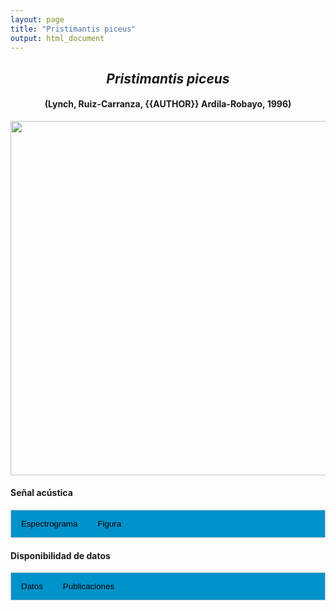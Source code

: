 ```yaml
---
layout: page
title: "Pristimantis piceus"
output: html_document
---
```


<style>
/* Simplified CSS for tabs */
.tab {
  overflow: hidden;
  border: 1px solid #ccc;
  background-color: #0092ca;
}
.tab button {
  background-color: inherit;
  float: left;
  border: none;
  cursor: pointer;
  padding: 14px 16px;
  transition: background-color 0.3s;
}
.tab button:hover {
  background-color: #ddd;
}
.tab button.active {
  background-color: #ccc;
}
.tabcontent {
  display: none;
  padding: 6px 12px;
  border: 1px solid #ccc;
  border-top: none;
}
.audio-container {
  margin-bottom: 10px;
}
body h1 {
  display: none;
}
</style>

<script>
function openTab(evt, tabName) {
  document.querySelectorAll('.tabcontent').forEach(tab => tab.style.display = "none");
  document.querySelectorAll('.tablinks').forEach(link => link.classList.remove('active'));
  document.getElementById(tabName).style.display = "block";
  evt.currentTarget.classList.add('active');
}
</script>

<!-- Species presentation -->
<div style="text-align: center;">
  <h2><i>Pristimantis piceus</i></h2>
  <h4>(Lynch, Ruiz-Carranza, {{AUTHOR}} Ardila-Robayo, 1996)</h4>
  <img src="{{ site.baseurl }}/images/especie_Pristimantis_piceus.png" style="width:15cm;">
</div>

#### Señal acústica

<!-- Tabs section -->
<div class="tab">
  <button class="tablinks" onclick="openTab(event, 'Espectro')">Espectrograma</button>
  <button class="tablinks" onclick="openTab(event, 'fig')">Figura</button>
</div>

<!-- Seccion Espectrograma -->
<div id="Espectro" class="tabcontent" style="text-align: center;">
  <video width="100%" height="auto" controls>
    <source src="{{ site.baseurl }}/Espectrograms/dyna_Pristimantis_piceus.mp4" type="video/mp4">
    Tu navegador no soporta el elemento de video.
  </video>
</div>

<!-- Seccion Figura -->
<div id="fig" class="tabcontent" style="text-align: center;">
  <img src="{{ site.baseurl }}/images/spec_Pristimantis_piceus.png" style="width:15cm;">
</div>

#### Disponibilidad de datos

<!-- Tabs section -->
<div class="tab">
  <button class="tablinks" onclick="openTab(event, 'dat')">Datos</button>
  <button class="tablinks" onclick="openTab(event, 'pubs')">Publicaciones</button>
</div>

<!-- Seccion Datos -->
<div id="dat" class="tabcontent">
  <p><strong>Disponible en Figshare</strong></p>
  <p>Duarte-Marín, S. (2024). Pristimantis piceus. figshare. Media.  
    <a href="https://doi.org/10.6084/m9.figshare.25321702.v2" target="_blank">https://doi.org/10.6084/m9.figshare.25321702.v2</a>
  </p>
  
  <p><strong>Disponibles en iNaturalist</strong></p>
  <p><a href="https://www.inaturalist.org/observations?place_id=7196&sounds&taxon_id=66810" target="_blank">Pristimantis piceus</a></p>


</div>

<!-- Seccion Publicaciones -->
<div id="pubs" class="tabcontent">
  <p><strong>Bernal, M.H., Montealegre, D.P., Páez, C.A.</strong> 2004. Estudio de la vocalización de trece especies de anuros del municipio de Ibagué, Colombia. <i>Revista de la Academia Colombiana de Ciencias Exactas, Físicas y Naturales</i> 28: 385-390.. 
  <a href="https://raccefyn.co/index.php/raccefyn/article/view/2135" target="_blank">https://raccefyn.co/index.php/raccefyn/article/view/2135</a></p>
  <p><strong>***</strong><i>Bernal et al. (2004) no disponibiliza los audios y datos asociados.</i></p>
</div>
